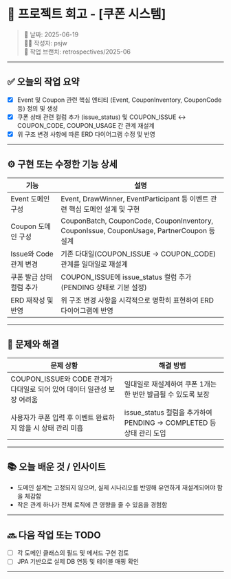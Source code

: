 # 🧾 프로젝트 회고 - [쿠폰 시스템]

> 📅 날짜: 2025-06-19  
> 🧑‍💻 작성자: psjw  
> 🔁 작업 브랜치: retrospectives/2025-06

---

## ✅ 오늘의 작업 요약

- [x] Event 및 Coupon 관련 핵심 엔티티 (Event, CouponInventory, CouponCode 등) 정의 및 생성
- [x] 쿠폰 상태 관련 컬럼 추가 (issue_status) 및 COUPON_ISSUE ↔ COUPON_CODE, COUPON_USAGE 간 관계 재설계
- [x] 위 구조 변경 사항에 따른 ERD 다이어그램 수정 및 반영

---

## ⚙️ 구현 또는 수정한 기능 상세

| 기능                                         | 설명                                                                                      |
|--------------------------------------------|-------------------------------------------------------------------------------------------|
| Event 도메인 구성                            | Event, DrawWinner, EventParticipant 등 이벤트 관련 핵심 도메인 설계 및 구현                  |
| Coupon 도메인 구성                           | CouponBatch, CouponCode, CouponInventory, CouponIssue, CouponUsage, PartnerCoupon 등 설계 |
| Issue와 Code 관계 변경                       | 기존 다대일(COUPON_ISSUE → COUPON_CODE) 관계를 일대일로 재설계                              |
| 쿠폰 발급 상태 컬럼 추가                     | COUPON_ISSUE에 issue_status 컬럼 추가 (PENDING 상태로 기본 설정)                            |
| ERD 재작성 및 반영                           | 위 구조 변경 사항을 시각적으로 명확히 표현하여 ERD 다이어그램에 반영                          |




---

## 🧩 문제와 해결

| 문제 상황                                                       | 해결 방법                                                              |
|----------------------------------------------------------------|---------------------------------------------------------------------|
| COUPON_ISSUE와 CODE 관계가 다대일로 되어 있어 데이터 일관성 보장 어려움 | 일대일로 재설계하여 쿠폰 1개는 한 번만 발급될 수 있도록 보장                      |
| 사용자가 쿠폰 입력 후 이벤트 완료하지 않을 시 상태 관리 미흡            | issue_status 컬럼을 추가하여 PENDING → COMPLETED 등 상태 관리 도입 |


---

## 📚 오늘 배운 것 / 인사이트

- 도메인 설계는 고정되지 않으며, 실제 시나리오를 반영해 유연하게 재설계되어야 함을 체감함
- 작은 관계 하나가 전체 로직에 큰 영향을 줄 수 있음을 경험함

---

## 🔜 다음 작업 또는 TODO

- [ ] 각 도메인 클래스의 필드 및 메서드 구현 검토
- [ ] JPA 기반으로 실제 DB 연동 및 테이블 매핑 확인

---


